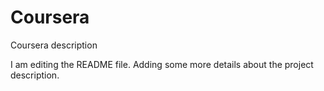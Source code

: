 
# Coursera
Coursera description

I am editing the README file. Adding some more details about the project description.


